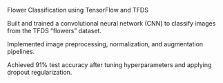 Flower Classification using TensorFlow and TFDS

Built and trained a convolutional neural network (CNN) to classify images from the TFDS “flowers” dataset.

Implemented image preprocessing, normalization, and augmentation pipelines.

Achieved 91% test accuracy after tuning hyperparameters and applying dropout regularization.
